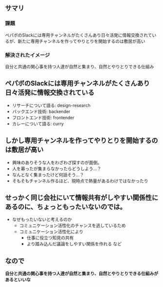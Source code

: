 ## サマリ
### 課題
ペパボのSlackには専用チャンネルがたくさんあり日々活発に情報交換されているが、新たに専用チャンネルを作ってやりとりを開始するのは敷居が高い

### 解決されたイメージ
自分と共通の関心事を持つ人達が自然と集まり、自然とやりとりできる仕組み

## ペパボのSlackには専用チャンネルがたくさんあり日々活発に情報交換されている
- リサーチについて語る: design-research
- バックエンド技術: backender
- フロントエンド技術: frontender
- カレーについて語る: curry

## しかし専用チャンネルを作ってやりとりを開始するのは敷居が高い
- 興味のありそうな人をわざわざ探すのが面倒。
- 人を募ったが集まらなかったらどうしよう...？
- なんとなく集まったけど何話そう...？
- そもそもチャンネル作るほど、現時点で熱量があるわけではなかったり

## せっかく同じ会社にいて情報共有がしやすい関係性にあるのに、ちょっともったいないのでは。
- なぜもったいないと考えるのか
    - コミュニケーション活性化のチャンスを逃しているため
    - コミュニケーション活性化により
        - 仕事に役立つ知見の共有
        - より踏み込んだ議論をしやすい関係を作れる など

## なので
**自分と共通の関心事を持つ人達が自然と集まり、自然とやりとりできる仕組みがあるといいな**

